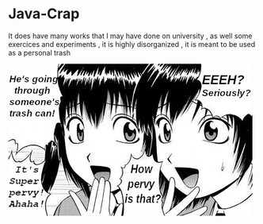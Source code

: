 # Java-Crap
It does have many works that I may have done on university , as well some exercices and experiments , it is highly disorganized ,
it is meant to be used as a personal trash


![alt text](https://github.com/Comfy-Tux/Java-Crap/blob/main/How_pervy.jpg)
